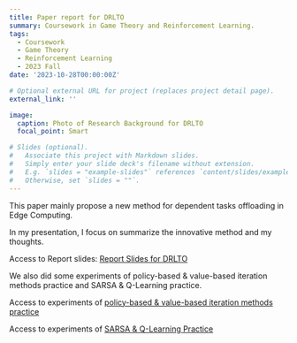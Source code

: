 ```yaml
---
title: Paper report for DRLTO
summary: Coursework in Game Theory and Reinforcement Learning.
tags:
  - Coursework
  - Game Theory
  - Reinforcement Learning
  - 2023 Fall
date: '2023-10-28T00:00:00Z'

# Optional external URL for project (replaces project detail page).
external_link: ''

image:
  caption: Photo of Research Background for DRLTO
  focal_point: Smart

# Slides (optional).
#   Associate this project with Markdown slides.
#   Simply enter your slide deck's filename without extension.
#   E.g. `slides = "example-slides"` references `content/slides/example-slides.md`.
#   Otherwise, set `slides = ""`.
---
```

This paper mainly propose a new method for dependent tasks offloading in Edge Computing.

In my presentation, I focus on summarize the innovative method and my thoughts.

Access to Report slides: [Report Slides for DRLTO](./Report%20Slides%20for%20DRLTO.pptx)

We also did some experiments of policy-based & value-based iteration methods practice and SARSA & Q-Learning practice.

Access to experiments of [policy-based & value-based iteration methods practice](./Policy-based%20&%20Value-based%20practice.pdf)

Access to experiments of [SARSA & Q-Learning Practice](./SARSA%20&%20Q-Learning%20Practice.pdf)


